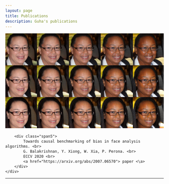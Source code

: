 ```yaml
---
layout: page
title: Publications
description: Guha's publications
---
```


<div class="container">
    <div class="row-fluid">
        <div class="span2">
        <a href="../assets/paper-figs/face-bias_teaser.png">
            <img src="../assets/paper-figs/face-bias_teaser.png"
                  title="causal benchmarking" alt="causal benchmarking"
            /></a>
        </div>

        <div class="span5">
            Towards causal benchmarking of bias in face analysis algorithms. <br>
            G. Balakrishnan, Y. Xiong, W. Xia, P. Perona. <br>
            ECCV 2020 <br>
            <a href="https://arxiv.org/abs/2007.06570"> paper <\a>
        </div>
    </div>
</div>

___


<!--
To increase the size of the title, use fewer # in front of the paper title.
To decrease the size of the title, use more #. 
To remove the italics, remove the * before and after the description
To remove the underline from the title, remove the <u> tags (<u> and </u>)
-->
